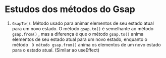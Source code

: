 # Estudos dos métodos do Gsap

1. `GsapTo()`: Método usado para animar elementos de seu estado atual para um novo estado. O método `gsap.to()` é semelhante ao método `gsap.from()` , mas a diferença é que o método `gsap.to()` anima elementos de seu estado atual para um novo estado, enquanto o método ` O método gsap.from()` anima os elementos de um novo estado para o estado atual. (Similar ao useEffect)

